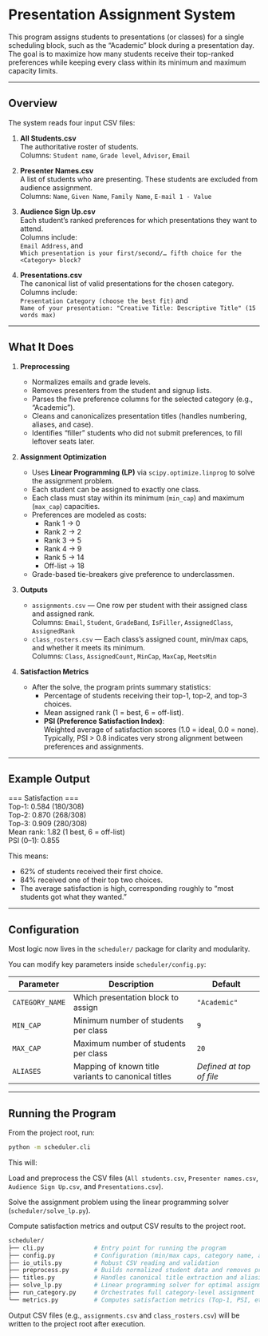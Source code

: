 # Presentation Assignment System

This program assigns students to presentations (or classes) for a single scheduling block, such as the “Academic” block during a presentation day. The goal is to maximize how many students receive their top-ranked preferences while keeping every class within its minimum and maximum capacity limits.

---

## Overview

The system reads four input CSV files:

1. **All Students.csv**  
   The authoritative roster of students.  
   Columns: `Student name`, `Grade level`, `Advisor`, `Email`

2. **Presenter Names.csv**  
   A list of students who are presenting. These students are excluded from audience assignment.  
   Columns: `Name`, `Given Name`, `Family Name`, `E-mail 1 - Value`

3. **Audience Sign Up.csv**  
   Each student’s ranked preferences for which presentations they want to attend.  
   Columns include:  
   `Email Address`, and  
   `Which presentation is your first/second/… fifth choice for the <Category> block?`

4. **Presentations.csv**  
   The canonical list of valid presentations for the chosen category.  
   Columns include:  
   `Presentation Category (choose the best fit)` and  
   `Name of your presentation: "Creative Title: Descriptive Title" (15 words max)`

---

## What It Does

1. **Preprocessing**
   - Normalizes emails and grade levels.
   - Removes presenters from the student and signup lists.
   - Parses the five preference columns for the selected category (e.g., “Academic”).
   - Cleans and canonicalizes presentation titles (handles numbering, aliases, and case).
   - Identifies “filler” students who did not submit preferences, to fill leftover seats later.

2. **Assignment Optimization**
   - Uses **Linear Programming (LP)** via `scipy.optimize.linprog` to solve the assignment problem.
   - Each student can be assigned to exactly one class.
   - Each class must stay within its minimum (`min_cap`) and maximum (`max_cap`) capacities.
   - Preferences are modeled as costs:
     - Rank 1 → 0  
     - Rank 2 → 2  
     - Rank 3 → 5  
     - Rank 4 → 9  
     - Rank 5 → 14  
     - Off-list → 18  
   - Grade-based tie-breakers give preference to underclassmen.

3. **Outputs**
   - `assignments.csv` — One row per student with their assigned class and assigned rank.  
     Columns: `Email`, `Student`, `GradeBand`, `IsFiller`, `AssignedClass`, `AssignedRank`
   - `class_rosters.csv` — Each class’s assigned count, min/max caps, and whether it meets its minimum.  
     Columns: `Class`, `AssignedCount`, `MinCap`, `MaxCap`, `MeetsMin`

4. **Satisfaction Metrics**
   - After the solve, the program prints summary statistics:
     - Percentage of students receiving their top-1, top-2, and top-3 choices.
     - Mean assigned rank (1 = best, 6 = off-list).
     - **PSI (Preference Satisfaction Index)**:  
       Weighted average of satisfaction scores (1.0 = ideal, 0.0 = none).  
       Typically, PSI > 0.8 indicates very strong alignment between preferences and assignments.

---

## Example Output
=== Satisfaction ===  
Top-1: 0.584  (180/308)  
Top-2: 0.870  (268/308)  
Top-3: 0.909  (280/308)  
Mean rank: 1.82  (1 best, 6 = off-list)  
PSI (0–1): 0.855  


This means:
- 62% of students received their first choice.
- 84% received one of their top two choices.
- The average satisfaction is high, corresponding roughly to “most students got what they wanted.”

---

## Configuration

Most logic now lives in the `scheduler/` package for clarity and modularity.  

You can modify key parameters inside `scheduler/config.py`:

| Parameter | Description | Default |
|------------|-------------|----------|
| `CATEGORY_NAME` | Which presentation block to assign | `"Academic"` |
| `MIN_CAP` | Minimum number of students per class | `9` |
| `MAX_CAP` | Maximum number of students per class | `20` |
| `ALIASES` | Mapping of known title variants to canonical titles | *Defined at top of file* |

---

## Running the Program

From the project root, run:
```bash
python -m scheduler.cli
```
This will:

Load and preprocess the CSV files (`All students.csv`, `Presenter names.csv`, `Audience Sign Up.csv`, and `Presentations.csv`).

Solve the assignment problem using the linear programming solver (`scheduler/solve_lp.py`).

Compute satisfaction metrics and output CSV results to the project root.

```graphql
scheduler/
├── cli.py              # Entry point for running the program
├── config.py           # Configuration (min/max caps, category name, aliases)
├── io_utils.py         # Robust CSV reading and validation
├── preprocess.py       # Builds normalized student data and removes presenters
├── titles.py           # Handles canonical title extraction and aliasing
├── solve_lp.py         # Linear programming solver for optimal assignment
├── run_category.py     # Orchestrates full category-level assignment
└── metrics.py          # Computes satisfaction metrics (Top-1, PSI, etc.)
```

Output CSV files (e.g., `assignments.csv` and `class_rosters.csv`) will be written to the project root after execution.